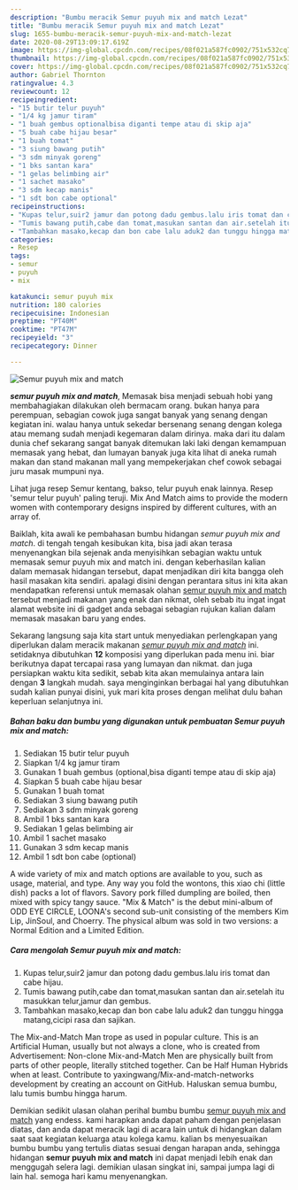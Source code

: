 ```yaml
---
description: "Bumbu meracik Semur puyuh mix and match Lezat"
title: "Bumbu meracik Semur puyuh mix and match Lezat"
slug: 1655-bumbu-meracik-semur-puyuh-mix-and-match-lezat
date: 2020-08-29T13:09:17.619Z
image: https://img-global.cpcdn.com/recipes/08f021a587fc0902/751x532cq70/semur-puyuh-mix-and-match-foto-resep-utama.jpg
thumbnail: https://img-global.cpcdn.com/recipes/08f021a587fc0902/751x532cq70/semur-puyuh-mix-and-match-foto-resep-utama.jpg
cover: https://img-global.cpcdn.com/recipes/08f021a587fc0902/751x532cq70/semur-puyuh-mix-and-match-foto-resep-utama.jpg
author: Gabriel Thornton
ratingvalue: 4.3
reviewcount: 12
recipeingredient:
- "15 butir telur puyuh"
- "1/4 kg jamur tiram"
- "1 buah gembus optionalbisa diganti tempe atau di skip aja"
- "5 buah cabe hijau besar"
- "1 buah tomat"
- "3 siung bawang putih"
- "3 sdm minyak goreng"
- "1 bks santan kara"
- "1 gelas belimbing air"
- "1 sachet masako"
- "3 sdm kecap manis"
- "1 sdt bon cabe optional"
recipeinstructions:
- "Kupas telur,suir2 jamur dan potong dadu gembus.lalu iris tomat dan cabe hijau."
- "Tumis bawang putih,cabe dan tomat,masukan santan dan air.setelah itu masukkan telur,jamur dan gembus."
- "Tambahkan masako,kecap dan bon cabe lalu aduk2 dan tunggu hingga matang,cicipi rasa dan sajikan."
categories:
- Resep
tags:
- semur
- puyuh
- mix

katakunci: semur puyuh mix 
nutrition: 180 calories
recipecuisine: Indonesian
preptime: "PT40M"
cooktime: "PT47M"
recipeyield: "3"
recipecategory: Dinner

---
```



![Semur puyuh mix and match](https://img-global.cpcdn.com/recipes/08f021a587fc0902/751x532cq70/semur-puyuh-mix-and-match-foto-resep-utama.jpg)

<b><i>semur puyuh mix and match</i></b>, Memasak bisa menjadi sebuah hobi yang membahagiakan dilakukan oleh bermacam orang. bukan hanya para perempuan, sebagian cowok juga sangat banyak yang senang dengan kegiatan ini. walau hanya untuk sekedar bersenang senang dengan kolega atau memang sudah menjadi kegemaran dalam dirinya. maka dari itu dalam dunia chef sekarang sangat banyak ditemukan laki laki dengan kemampuan memasak yang hebat, dan lumayan banyak juga kita lihat di aneka rumah makan dan stand makanan mall yang mempekerjakan chef cowok sebagai juru masak mumpuni nya.

Lihat juga resep Semur kentang, bakso, telur puyuh enak lainnya. Resep &#39;semur telur puyuh&#39; paling teruji. Mix And Match aims to provide the modern women with contemporary designs inspired by different cultures, with an array of.

Baiklah, kita awali ke pembahasan bumbu hidangan <i>semur puyuh mix and match</i>. di tengah tengah kesibukan kita, bisa jadi akan terasa menyenangkan bila sejenak anda menyisihkan sebagian waktu untuk memasak semur puyuh mix and match ini. dengan keberhasilan kalian dalam memasak hidangan tersebut, dapat menjadikan diri kita bangga oleh hasil masakan kita sendiri. apalagi disini dengan perantara situs ini kita akan mendapatkan referensi untuk memasak olahan <u>semur puyuh mix and match</u> tersebut menjadi makanan yang enak dan nikmat, oleh sebab itu ingat ingat alamat website ini di gadget anda sebagai sebagian rujukan kalian dalam memasak masakan baru yang endes.


Sekarang langsung saja kita start untuk menyediakan perlengkapan yang diperlukan dalam meracik makanan <u><i>semur puyuh mix and match</i></u> ini. setidaknya dibutuhkan <b>12</b> komposisi yang diperlukan pada menu ini. biar berikutnya dapat tercapai rasa yang lumayan dan nikmat. dan juga persiapkan waktu kita sedikit, sebab kita akan memulainya antara lain dengan <b>3</b> langkah mudah. saya menginginkan berbagai hal yang dibutuhkan sudah kalian punyai disini, yuk mari kita proses dengan melihat dulu bahan keperluan selanjutnya ini.

<!--inarticleads1-->

##### Bahan baku dan bumbu yang digunakan untuk pembuatan Semur puyuh mix and match:

1. Sediakan 15 butir telur puyuh
1. Siapkan 1/4 kg jamur tiram
1. Gunakan 1 buah gembus (optional,bisa diganti tempe atau di skip aja)
1. Siapkan 5 buah cabe hijau besar
1. Gunakan 1 buah tomat
1. Sediakan 3 siung bawang putih
1. Sediakan 3 sdm minyak goreng
1. Ambil 1 bks santan kara
1. Sediakan 1 gelas belimbing air
1. Ambil 1 sachet masako
1. Gunakan 3 sdm kecap manis
1. Ambil 1 sdt bon cabe (optional)


A wide variety of mix and match options are available to you, such as usage, material, and type. Any way you fold the wontons, this xiao chi (little dish) packs a lot of flavors. Savory pork filled dumpling are boiled, then mixed with spicy tangy sauce. &#34;Mix &amp; Match&#34; is the debut mini-album of ODD EYE CIRCLE, LOONA&#39;s second sub-unit consisting of the members Kim Lip, JinSoul, and Choerry. The physical album was sold in two versions: a Normal Edition and a Limited Edition. 

<!--inarticleads2-->

##### Cara mengolah Semur puyuh mix and match:

1. Kupas telur,suir2 jamur dan potong dadu gembus.lalu iris tomat dan cabe hijau.
1. Tumis bawang putih,cabe dan tomat,masukan santan dan air.setelah itu masukkan telur,jamur dan gembus.
1. Tambahkan masako,kecap dan bon cabe lalu aduk2 dan tunggu hingga matang,cicipi rasa dan sajikan.


The Mix-and-Match Man trope as used in popular culture. This is an Artificial Human, usually but not always a clone, who is created from Advertisement: Non-clone Mix-and-Match Men are physically built from parts of other people, literally stitched together. Can be Half Human Hybrids when at least. Contribute to yaxingwang/Mix-and-match-networks development by creating an account on GitHub. Haluskan semua bumbu, lalu tumis bumbu hingga harum. 

Demikian sedikit ulasan olahan perihal bumbu bumbu <u>semur puyuh mix and match</u> yang endess. kami harapkan anda dapat paham dengan penjelasan diatas, dan anda dapat meracik lagi di acara lain untuk di hidangkan dalam saat saat kegiatan keluarga atau kolega kamu. kalian bs menyesuaikan bumbu bumbu yang tertulis diatas sesuai dengan harapan anda, sehingga hidangan <b>semur puyuh mix and match</b> ini dapat menjadi lebih enak dan menggugah selera lagi. demikian ulasan singkat ini, sampai jumpa lagi di lain hal. semoga hari kamu menyenangkan.
